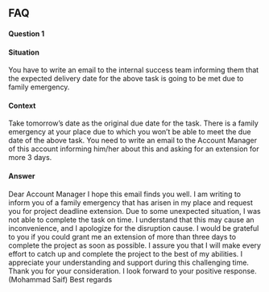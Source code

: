 ## FAQ

#### Question 1

#### Situation 
You have to write an email to the internal success team informing them that the
expected delivery date for the above task is going to be met due to family emergency.
#### Context 
Take tomorrow’s date as the original due date for the task. There is a family emergency at your
place due to which you won’t be able to meet the due date of the above task. You need to write
an email to the Account Manager of this account informing him/her about this and asking for
an extension for more 3 days.

#### Answer
Dear Account Manager
I hope this email finds you well. I am writing to inform you of a family emergency that has arisen in my place and request you for project deadline extension.
Due to some unexpected situation, I was not able to complete the task on time. I understand that this may cause an inconvenience, and I apologize for the disruption cause. I would be grateful to you if you could grant me an extension of more than three days to complete the project as soon as possible.
I assure you that I will make every effort to catch up and complete the project to the best of my abilities. I appreciate your understanding and support during this challenging time.
Thank you for your consideration. I look forward to your positive response.
(Mohammad Saif)
Best regards
